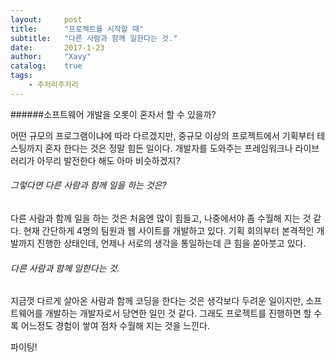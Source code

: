 ```yaml
---
layout:     post
title:      "프로젝트를 시작할 때"
subtitle:   "다른 사람과 함께 일한다는 것."
date:       2017-1-23
author:     "Xavy"
catalog:    true
tags:
    - 주저리주저리
---
```


######소프트웨어 개발을 오롯이 혼자서 할 수 있을까? 
 
 어떤 규모의 프로그램이냐에 따라 다르겠지만, 중규모 이상의 프로젝트에서 기획부터 테스팅까지 혼자 한다는 것은 정말 힘든 일이다. 
 개발자를 도와주는 프레임워크나 라이브러리가 아무리 발전한다 해도 아마 비슷하겠지?

###### 그렇다면 다른 사람과 함께 일을 하는 것은?

 다른 사람과 함께 일을 하는 것은 처음엔 많이 힘들고, 나중에서야 좀 수월해 지는 것 같다. 
 현재 간단하게 4명의 팀원과 웹 사이트를 개발하고 있다. 기획 회의부터 본격적인 개발까지 진행한 상태인데, 언제나 서로의 생각을 통일하는데 큰 힘을 쏟아붓고 있다. 

###### 다른 사람과 함께 일한다는 것.

 지금껏 다르게 살아온 사람과 함께 코딩을 한다는 것은 생각보다 두려운 일이지만, 소프트웨어를 개발하는 개발자로서 당연한 일인 것 같다. 
 그래도 프로젝트를 진행하면 할 수록 어느정도 경험이 쌓여 점차 수월해 지는 것을 느낀다. 
 
 파이팅!

 